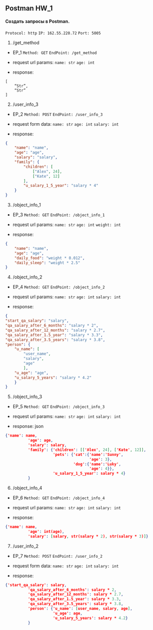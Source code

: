 ## Postman HW_1

#### Создать запросы в Postman.

`Protocol: http`
`IP: 162.55.220.72`
`Port: 5005`

1. /get_method

+ EP_1
`Method: GET`
`EndPoint: /get_method`
+ request url params:
`name: str`
`age: int`

+ response:
```
[
    “Str”,
    “Str”
]
```

2. /user_info_3

+ EP_2
`Method: POST`
`EndPoint: /user_info_3`
+ request form data: 
`name: str`
`age: int`
`salary: int`

+ response:
```json
{
	"name": "name",
	"age": "age",
	"salary": "salary",
	"family": {
		"children": [
			["Alex", 24], 
			["Kate", 12]
        ],
		"u_salary_1_5_year": "salary * 4"
	}
}
```

3. /object_info_1

+ EP_3
`Method: GET`
`EndPoint: /object_info_1`
+ request url params: 
`name: str`
`age: int`
`weight: int`

+ response: 
```json
{
	"name": "name",
	"age": "age",
	"daily_food": "weight * 0.012",
	"daily_sleep": "weight * 2.5"
}
```

4. /object_info_2

+ EP_4
`Method: GET`
`EndPoint: /object_info_2`
+ request url params: 
`name: str`
`age: int`
`salary: int`

+ response: 
```json
{
"start_qa_salary": "salary",
"qa_salary_after_6_months": "salary * 2",
"qa_salary_after_12_months": "salary * 2.7",
"qa_salary_after_1.5_year": "salary * 3.3",
"qa_salary_after_3.5_years": "salary * 3.8",
"person": {
	"u_name": [
		"user_name", 
		"salary", 
		"age"
		],
	"u_age": "age",
	"u_salary_5_years": "salary * 4.2"
	}
}
```

5. /object_info_3

+ EP_5
`Method: GET`
`EndPoint: /object_info_3`
+ request url params: 
`name: str`
`age: int`
`salary: int`

+ response: json
```json
{'name': name,
          'age': age,
          'salary': salary,
          'family': {'children': [['Alex', 24], ['Kate', 12]],
                     'pets': {'cat':{'name':'Sunny',
                                     'age': 3},
                              'dog':{'name':'Luky',
                                     'age': 4}},
                     'u_salary_1_5_year': salary * 4}
          }
```

6. /object_info_4

+ EP_6
`Method: GET`
`EndPoint: /object_info_4`
+ request url params: 
`name: str`
`age: int`
`salary: int`

+ response: 
```json
{'name': name,
          'age': int(age),
          'salary': [salary, str(salary * 2), str(salary * 3)]}
```

7. /user_info_2

+ EP_7
`Method: POST`
`EndPoint: /user_info_2`
+ request form data: 
`name: str`
`age: int`
`salary: int`

+ response:
```json
{'start_qa_salary': salary,
          'qa_salary_after_6_months': salary * 2,
          'qa_salary_after_12_months': salary * 2.7,
          'qa_salary_after_1.5_year': salary * 3.3,
          'qa_salary_after_3.5_years': salary * 3.8,
          'person': {'u_name': [user_name, salary, age],
                     'u_age': age,
                     'u_salary_5_years': salary * 4.2}
          }
```
